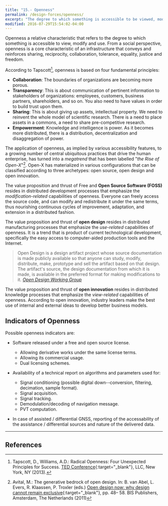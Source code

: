 ```yaml
---
title: "15.- Openness"
permalink: /design-forces/openness/
excerpt: "The degree to which something is accessible to be viewed, modified, distributed and used."
modified: 2016-07-29T15:54:02-04:00
---
```


Openness a relative characteristic that refers to the degree to which something is accessible to view, modify and use. From a social perspective, openness is a core characteristic of an infrastructure that conveys and reinforces sharing, reciprocity, collaboration, tolerance, equality, justice and freedom.

According to Tapscott[^Tapscott13], openness is based on four fundamental principles:

* **Collaboration**: The boundaries of organizations are becoming more porous.
* **Transparency**: This is about communication of pertinent information to stakeholders of organizations: employees, customers, business partners, shareholders, and so on.
You also need to have values in order to build trust upon them.
* **Sharing**: This is about giving up assets, intellectual property. We need to reinvent the whole model of scientific research. There is a need to place assets in a commons, a need to share pre-competitive research.
* **Empowerment**: Knowledge and intelligence is power. As it becomes more distributed, there is a distribution, decentralization and disaggregation of power.


The application of openness, as implied by various accessibility features, to a growing number of central ubiquitous practices that drive the human enterprise, has turned into a
_megatrend_ that has been labelled "_the Rise of Open-X_"[^Avital11]. Open-X has materialized in various configurations that can be classified according to three archetypes: open source, open design and open innovation.

The value proposition and thrust of Free and **Open Source Software (FOSS)** resides in distributed development processes that emphasize the _modification-related_ capabilities of openness. Everyone can freely access the source code, and can modify and redistribute it under the same terms, thus nourishing continuous cycles of improvement, adaptation, and extension in a distributed fashion.

The value proposition and thrust of **open design** resides in distributed manufacturing processes that emphasize the _use-related_ capabilities of openness.  It is a trend that is product of current technological development, specifically the easy access to computer-aided production tools and the Internet.

> Open Design is a design artifact project whose source documentation is made publicly available so that anyone can study, modify, distribute, make, prototype and sell the artifact based on that design. The artifact's source, the design documentation from which it is made, is available in the preferred format for making modifications to it.
> <cite><a href="https://github.com/OpenDesign-WorkingGroup/Open-Design-Definition" target="_blank">Open Design Working Group</a></cite>

The value proposition and thrust of **open innovation** resides in distributed knowledge processes that emphasize the _view-related_ capabilities of openness. According to open innovation, industry leaders make the best use of internal and external ideas to develop better business models.

## Indicators of Openness

Possible openness indicators are:

* Software released under a free and open source license.
  - Allowing derivative works under the same license terms.
  - Allowing its commercial usage.
  - Dual licensing schemes.

* Availability of a technical report on algorithms and parameters used for:
  - Signal conditioning (possible digital down--conversion, filtering, decimation, sample format).
  - Signal acquisition.
  - Signal tracking.
  - Demodulation/decoding of navigation message.
  - PVT computation.

* In case of assisted / differential GNSS, reporting of the accessability of the assistance / differential sources and nature of the delivered data.


-------

## References

[^Tapscott13]: Tapscott, D., Williams, A.D.: Radical Openness: Four Unexpected Principles for Success. [TED Conference](https://www.ted.com/talks/don_tapscott_four_principles_for_the_open_world_1?language=en){:target="_blank"}, LLC, New York, NY (2013).

[^Avital11]: Avital, M.: The generative bedrock of open design. In: B. van Abel, L. Evers, R. Klaassen, P. Troxler (eds.) [Open design now: why design cannot remain exclusive](http://opendesignnow.org/){:target="_blank"}, pp. 48– 58. BIS Publishers, Amsterdam, The Netherlands (2011)
